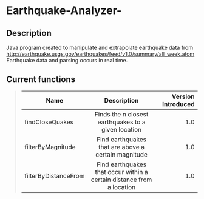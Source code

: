 # Earthquake-Analyzer-

## Description
Java program created to manipulate and extrapolate earthquake data from http://earthquake.usgs.gov/earthquakes/feed/v1.0/summary/all_week.atom
Earthquake data and parsing occurs in real time.


## Current functions

>| Name        | Description           | Version Introduced  |
>| ------------- |:-------------:| -----:|
>| findCloseQuakes      | Finds the n closest earthquakes to a given location | 1.0 |
>| filterByMagnitude     | Find earthquakes that are above a certain magnitude     |   1.0 |
>| filterByDistanceFrom | Find earthquakes that occur within a certain distance from a location      |    1.0 |

